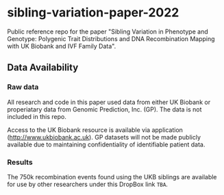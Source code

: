 # sibling-variation-paper-2022
Public reference repo for the paper "Sibling Variation in Phenotype and Genotype: Polygenic Trait Distributions and DNA Recombination Mapping with UK Biobank and IVF Family Data".



## Data Availability
### Raw data
All research and code in this paper used data from either UK Biobank or properiatary data from Genomic Prediction, Inc. (GP). The data is not included in this repo. 

Access to the UK Biobank resource is available via application (http://www.ukbiobank.ac.uk).
GP datasets will not be made publicly available due to maintaining confidentiality of identifiable patient data.

### Results
The 750k recombination events found using the UKB siblings are available for use by other researchers under this DropBox link `TBA`.
